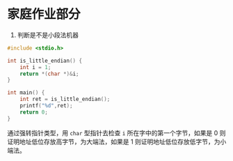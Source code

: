 # 家庭作业部分

1. 判断是不是小段法机器

```c
#include <stdio.h>

int is_little_endian() {
    int i = 1;
    return *(char *)&i;
}

int main() {
    int ret = is_little_endian();
    printf("%d",ret);
    return 0;
}
```

通过强转指针类型，用 `char` 型指针去检查 `i` 所在字中的第一个字节，如果是 0 则证明地址低位存放高字节，为大端法，如果是 1 则证明地址低位存放低字节，为小端法。


